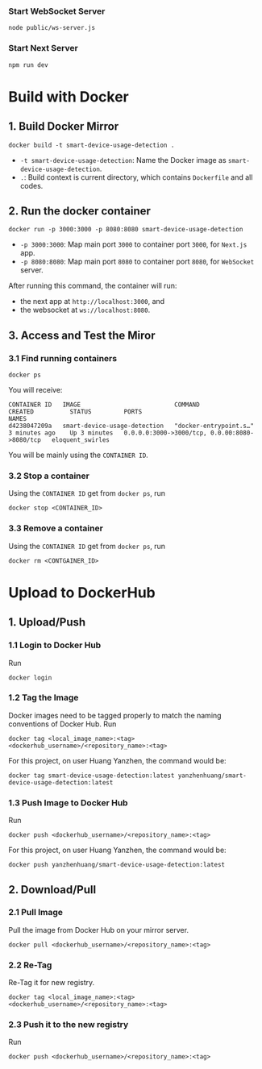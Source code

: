 ### Start WebSocket Server
`node public/ws-server.js`

### Start Next Server
`npm run dev`

# Build with Docker
## 1. Build Docker Mirror
```shell
docker build -t smart-device-usage-detection .
```
- `-t smart-device-usage-detection`: Name the Docker image as `smart-device-usage-detection`.
- `.`: Build context is current directory, which contains `Dockerfile` and all codes.

## 2. Run the docker container
```shell
docker run -p 3000:3000 -p 8080:8080 smart-device-usage-detection
```
- `-p 3000:3000`: Map main port `3000` to container port `3000`, for `Next.js` app.
- `-p 8080:8080`: Map main port `8080` to container port `8080`, for `WebSocket` server.

After running this command, the container will run:
- the next app at `http://localhost:3000`, and 
- the websocket at `ws://localhost:8080`.

## 3. Access and Test the Miror
### 3.1 Find running containers
```shell
docker ps
```
You will receive:
```console
CONTAINER ID   IMAGE                          COMMAND                   CREATED          STATUS         PORTS                                            NAMES
d4238047209a   smart-device-usage-detection   "docker-entrypoint.s…"    3 minutes ago    Up 3 minutes   0.0.0.0:3000->3000/tcp, 0.0.00:8080->8080/tcp   eloquent_swirles
```
You will be mainly using the `CONTAINER ID`.

### 3.2 Stop a container
Using the `CONTAINER ID` get from `docker ps`, run
```shell
docker stop <CONTAINER_ID>
```

### 3.3 Remove a container
Using the `CONTAINER ID` get from `docker ps`, run
```shell
docker rm <CONTGAINER_ID>
```

# Upload to DockerHub
## 1. Upload/Push
### 1.1 Login to Docker Hub
Run 
```shell 
docker login
```
### 1.2 Tag the Image
Docker images need to be tagged properly to match the naming conventions of Docker Hub.
Run
```shell
docker tag <local_image_name>:<tag> <dockerhub_username>/<repository_name>:<tag>
```
For this project, on user Huang Yanzhen, the command would be:
```shell
docker tag smart-device-usage-detection:latest yanzhenhuang/smart-device-usage-detection:latest
```

### 1.3 Push Image to Docker Hub
Run
```shell
docker push <dockerhub_username>/<repository_name>:<tag>
```

For this project, on user Huang Yanzhen, the command would be:
```shell
docker push yanzhenhuang/smart-device-usage-detection:latest
```
## 2. Download/Pull
### 2.1 Pull Image
Pull the image from Docker Hub on your mirror server.
```shell
docker pull <dockerhub_username>/<repository_name>:<tag>
```

### 2.2 Re-Tag
Re-Tag it for new registry.
```shell
docker tag <local_image_name>:<tag> <dockerhub_username>/<repository_name>:<tag>
```

### 2.3 Push it to the new registry
Run
```shell
docker push <dockerhub_username>/<repository_name>:<tag>
```